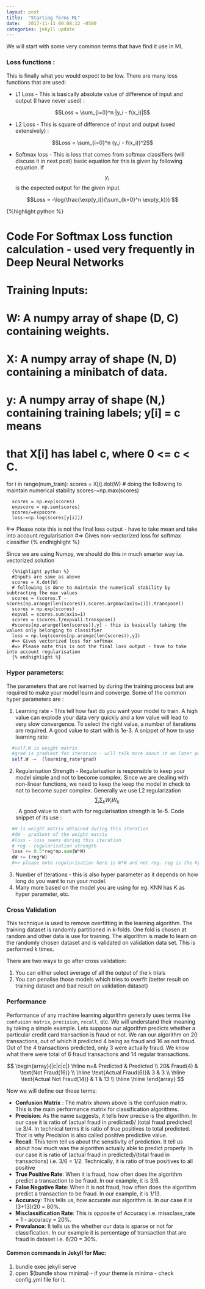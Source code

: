 ```yaml
---
layout: post
title:  "Starting Terms ML"
date:   2017-11-11 00:08:12 -0500
categories: jekyll update
---
```

We will start with some very common terms that have find it use in ML

### Loss functions :
This is finally what you would expect to be low. There are many loss functions that are used:

  - L1 Loss - This is basically absolute value of difference of input and output (I have never used) :

  $$Loss = \sum_{i=0}^n |y_i - f(x_i)|$$

  - L2 Loss - This is square of difference of input and output (used extensively) :

  $$Loss = \sum_{i=0}^n (y_i - f(x_i))^2$$

  - Softmax loss - This is loss that comes from softmax classifiers (will discuss it in next post)
  basic equation for this is given by following equation. If $$y_i$$ is the expected output for the given input.

  $$Loss = -\log(\frac{\exp(y_i)}{\sum_{k=0}^n \exp(y_k)}) $$


  {%highlight python %}
  # Code For Softmax Loss function calculation - used very frequently in Deep Neural Networks
  # Training Inputs:
   # W: A numpy array of shape (D, C) containing weights.
   # X: A numpy array of shape (N, D) containing a minibatch of data.
   # y: A numpy array of shape (N,) containing training labels; y[i] = c means
   # that X[i] has label c, where 0 <= c < C.
   for i in range(num_train):
      scores = X[i].dot(W)
      # doing the following to maintain numerical stability
      scores-=np.max(scores)

      scores = np.exp(scores)
      expscore = np.sum(scores)
      scores/=expscore
      loss-=np.log(scores[y[i]])
   #=> Please note this is not the final loss output - have to take mean and take into account regularisation
   #=> Gives non-vectorized loss for softmax classifier
   {% endhighlight %}

Since we are using Numpy, we should do this in much smarter way i.e. vectorized solution

      {%highlight python %}
      #Inputs are same as above
      scores = X.dot(W)
      # following is done to maintain the numerical stability by subtracting the max values
      scores = (scores.T - scores[np.arange(len(scores)),scores.argmax(axis=1)]).transpose()
      scores = np.exp(scores)
      expval = scores.sum(axis=1)
      scores = (scores.T/expval).transpose()
      #scores[np.arange(len(scores)),y] - this is basically taking the values only belonging to classifier
      loss = np.log(scores[np.arange(len(scores)),y])
      #=> Gives vectorized loss for softmax
      #=> Please note this is not the final loss output - have to take into account regularisation
      {% endhighlight %}


### Hyper parameters:

The parameters that are not learned by during the training process but are required to make your model
learn and converge. Some of the common hyper parameters are :
1. Learning rate - This tell how fast do you want your model to train. A high value can explode your data
very quickly and a low value will lead to very slow convergence. To select the right value, a number of
iterations are required. A good value to start with is 1e-3. A snippet of how to use learning rate:
  ```python
    #self.W is weight matrix
    #grad is gradient for iteration - will talk more about it on later posts
    self.W -=  (learning_rate*grad)
  ```
2. Regularisation Strength - Regularisation is responsible to keep your model simple and not to become complex. Since we are dealing with non-linear functions, we need to keep the keep the model in check to not to become super
complex. Generally we use L2 regularization
$$\sum_i\sum_k W_iW_k$$. A good value to start with for regularisation strength is 1e-5. Code snippet of its use :
```python
  #W is weight matrix obtained during this iteration
  #dW - gradient of the weight matrix
  #loss - loss seens during this iteration
  # reg - regularisation strength
  loss += 0.5*reg*np.sum(W*W)
  dW += (reg*W)
  #=> please note regularisation here is W*W and not reg. reg is the hyper parameter
```
3. Number of Iterations - this is also hyper parameter as it depends on how long do you want to run your model.
4. Many more based on the model you are using for eg. KNN has K as hyper parameter, etc.


### Cross Validation
This technique is used to remove overfitting in the learning algorithm. The training dataset is randomly partitioned in k-folds. One fold is chosen at random and other data is use for training. The algorithm is made to learn on the randomly chosen dataset and is validated on validation data set. This is performed k times.

There are two ways to go after cross validation:
1. You can either select average of all the output of the `k` trials
2. You can penalise those models which tries to overfit (better result on training dataset and bad result on validation dataset)

### Performance
Performance of any machine learning algorithm generally uses terms like `confusion matrix`, `precision`, `recall`, etc. We will understand their meaning by taking a simple example. Lets suppose our algorithm predicts whether a particular credit card transaction is fraud or not. We ran our algorithm on 20 transactions, out of which it predicted 4 being as fraud and 16 as not fraud. Out of the 4 transactions predicted, only 3 were actually fraud. We know what there were total of 6 fraud transactions and 14 regular transactions.

$$
\begin{array}{|c|c|c|}
\hline
 n=& Predicted & Predicted \\
 20& Fraud(4) & \text{Not Fraud(16)} \\ \hline
\text{Actual Fraud(6)}& 3 & 3 \\ \hline
\text{Actual Not Fraud(14)} & 1 & 13 \\ \hline
 \hline
\end{array}
$$

Now we will define our those terms:
* **Confusion Matrix** : The matrix shown above is the confusion matrix. This is the main performance matrix for classification algorithms.
* **Precision**: As the name suggests, it tells how precise is the algorithm. In our case it is ratio of (actual fraud in predicted)/ (total fraud predicted) i.e 3/4. In technical terms it is ratio of true positives to total predicted. That is why Precision is also called positive predictive value.
* **Recall**: This term tell us about the sensitivity of prediction. It tell us about how much was the algorithm actually able to predict properly. In our case it is ratio of (actual fraud in predicted)/(total fraud in transactions) i.e. 3/6 = 1/2. Technically, it is ratio of true positives to all positive
* **True Positive Rate**: When it is fraud, how often does the algorithm predict a transaction to be fraud. In our example, it is 3/6.
* **False Negative Rate**: When it is not fraud, how often does the algorithm predict a transaction to be fraud. In our example, it is 1/13.
* **Accuracy**: This tells us, how accurate our algorithm is. In our case it is (3+13)/20 = 80%.
* **Misclassification Rate**: This is opposite of Accuracy i.e. missclass_rate = 1 - accuracy = 20%.
* **Prevalance**: It tells us the whether our data is sparse or not for classification. In our example it is percentage of transaction that are fraud in dataset i.e. 6/20 = 30%.




#### Common commands in Jekyll for Mac:
1. bundle exec jekyll serve
2. open $(bundle show minima) -  if your theme is minima -  check config.yml file for it.


<!-- You’ll find this post in your `_posts` directory. Go ahead and edit it and re-build the site to see your changes. You can rebuild the site in many different ways, but the most common way is to run `jekyll serve`, which launches a web server and auto-regenerates your site when a file is updated.

To add new posts, simply add a file in the `_posts` directory that follows the convention `YYYY-MM-DD-name-of-post.ext` and includes the necessary front matter. Take a look at the source for this post to get an idea about how it works.

Jekyll also offers powerful support for code snippets:

{% highlight python %}
def print_hi(name)
  print ("Hi", name)

print_hi('Tom')
#=> prints 'Hi, Tom' to STDOUT.
{% endhighlight %}

Check out the [Jekyll docs][jekyll-docs] for more info on how to get the most out of Jekyll. File all bugs/feature requests at [Jekyll’s GitHub repo][jekyll-gh]. If you have questions, you can ask them on [Jekyll Talk][jekyll-talk].

[jekyll-docs]: https://jekyllrb.com/docs/home
[jekyll-gh]:   https://github.com/jekyll/jekyll
[jekyll-talk]: https://talk.jekyllrb.com/ -->
